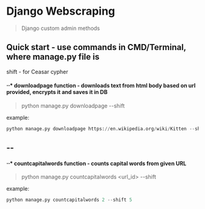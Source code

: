 # Django Webscraping
> Django custom admin methods

## Quick start - use commands in CMD/Terminal, where manage.py file is
shift - for Ceasar cypher

#### ⋅⋅* downloadpage function - downloads text from html body based on url provided, encrypts it and saves it in DB
>python manage.py downloadpage <url> --shift <shift> 
  
example:
```python
python manage.py downloadpage https://en.wikipedia.org/wiki/Kitten --shift 5
```
--
--

#### ⋅⋅* countcapitalwords function - counts capital words from given URL
> python manage.py countcapitalwords <url_id> --shift <shift>
  
example:
```python
python manage.py countcapitalwords 2 --shift 5
```
